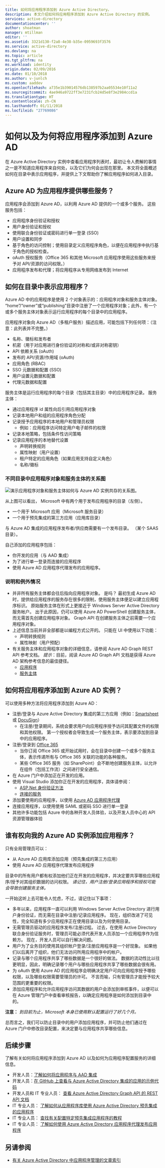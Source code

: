 ```yaml
---
title: 如何将应用程序添加到 Azure Active Directory。
description: 本文介绍如何将应用程序添加到 Azure Active Directory 的实例。
services: active-directory
documentationcenter: ''
author: shoatman
manager: mtillman
editor: ''
ms.assetid: 3321d130-f2a8-4e38-b35e-0959693f3576
ms.service: active-directory
ms.devlang: na
ms.topic: article
ms.tgt_pltfrm: na
ms.workload: identity
origin.date: 02/09/2016
ms.date: 01/10/2018
ms.author: v-junlch
ms.custom: aaddev
ms.openlocfilehash: a735e1b39014576db138597b2aa05534e10f11a2
ms.sourcegitcommit: 4ae946a9722ff3e7231fcb24d5e8f3e2984ccd1a
ms.translationtype: HT
ms.contentlocale: zh-CN
ms.lasthandoff: 01/11/2018
ms.locfileid: "27769086"
---
```

# <a name="how-and-why-applications-are-added-to-azure-ad"></a>如何以及为何将应用程序添加到 Azure AD
在 Azure Active Directory 实例中查看应用程序列表时，最初让令人费解的事情之一是不知道应用程序来自何处，以及它们为何会出现在那里。  本文将全面概述如何在目录中表示应用程序，并提供上下文帮助你了解应用程序如何进入目录。

## <a name="what-services-does-azure-ad-provide-to-applications"></a>Azure AD 为应用程序提供哪些服务？
应用程序会添加到 Azure AD，以利用 Azure AD 提供的一个或多个服务。  这些服务包括：

- 应用程序身份验证和授权
- 用户身份验证和授权
- 使用联合身份验证或密码进行单一登录 (SSO)
- 用户设置和同步
- 基于角色的访问控制；使用目录定义应用程序角色，以便在应用程序中执行基于角色的授权检查。
- oAuth 授权服务（Office 365 和其他 Microsoft 应用程序使用这些服务来授予对 API/资源的访问权限。）
- 应用程序发布和代理；将应用程序从专用网络发布到 Internet

## <a name="how-are-applications-represented-in-the-directory"></a>如何在目录中表示应用程序？
Azure AD 中的应用程序是使用 2 个对象表示的：应用程序对象和服务主体对象。  “home”/“owner”或“publishing”目录中注册了一个应用程序对象；此外，有一个或多个服务主体对象表示运行应用程序的每个目录中的应用程序。  

应用程序对象向 Azure AD（多租户服务）描述应用，可能包括下列任何项：（注意：此列表并不完整。）

- 名称、徽标和发布者
- 机密（用于对应用进行身份验证的对称和/或非对称密钥）
- API 依赖关系 (oAuth)
- 发布的 API/资源/作用域 (oAuth)
- 应用角色 (RBAC)
- SSO 元数据和配置 (SSO)
- 用户设置元数据和配置
- 代理元数据和配置

服务主体是运行应用程序的每个目录（包括其主目录）中的应用程序记录。  服务主体：

- 通过应用程序 id 属性向后引用应用程序对象
- 记录本地用户和组的应用程序角色分配
- 记录授予应用程序的本地用户和管理员权限
  - 例如：应用程序访问特定用户电子邮件的权限
- 记录本地策略，包括条件性访问策略
- 记录应用程序的本地替代设置
  - 声明转换规则
  - 属性映射（用户设置）
  - 租户特定的应用角色（如果应用支持自定义角色）
  - 名称/徽标

### <a name="a-diagram-of-application-objects-and-service-principals-across-directories"></a>不同目录中应用程序对象和服务主体的关系图
![演示应用程序对象和服务主体如何与 Azure AD 实例共存的关系图。][apps_service_principals_directory]

从上图可以看出，  Microsoft 中有两个用于发布应用程序的目录（左侧）。

- 一个用于 Microsoft 应用（Microsoft 服务目录）
- 一个用于预先集成的第三方应用（应用库目录）

与 Azure AD 集成的应用程序发布者/供应商需要有一个发布目录。  （某个 SAAS 目录）。

自己添加的应用程序包括：

- 你开发的应用（与 AAD 集成）
- 为了进行单一登录而连接的应用程序
- 使用 Azure AD 应用程序代理发布的应用程序。

### <a name="a-couple-of-notes-and-exceptions"></a>说明和例外情况
- 并非所有服务主体都会往后指向应用程序对象。  是吗？ 最初生成 Azure AD 时，提供给应用程序的服务存在很多的限制，使用服务主体便足以建立应用程序标识。  原始服务主体在形式上更接近于 Windows Server Active Directory 服务帐户。  出于此原因，仍可以使用 Azure AD PowerShell 创建服务主体，而无需首先创建应用程序对象。  Graph API 在创建服务主体之前需要一个应用程序对象。
- 上述信息当前并非全部都是以编程方式公开的。  只能在 UI 中使用以下功能：
  - 声明转换规则
  - 属性映射（用户预配）
- 有关服务主体和应用程序对象的详细信息，请参阅 Azure AD Graph REST API 参考文档。  *提示*：目前，阅读 Azure AD Graph API 文档是获得 Azure AD 架构参考信息的最佳捷径。  
  - [应用程序](https://msdn.microsoft.com/library/azure/ad/graph/api/entity-and-complex-type-reference#application-entity)
  - [服务主体](https://msdn.microsoft.com/library/azure/ad/graph/api/entity-and-complex-type-reference#serviceprincipal-entity)

## <a name="how-are-apps-added-to-my-azure-ad-instance"></a>如何将应用程序添加到 Azure AD 实例？
可以使用多种方法将应用程序添加到 Azure AD：

- 注册/登录与 Azure Active Directory 集成的第三方应用（例如：[Smartsheet](https://app.smartsheet.com/b/home) 或 [DocuSign](https://www.docusign.net/member/MemberLogin.aspx)）
  - 在注册/登录期间，系统会要求用户向应用程序授予访问其配置文件的权限和其他权限。  第一个授权者会导致生成一个服务主体，表示要添加到目录中的应用程序。
- 注册/登录到 [Office 365](http://products.office.com/)
  - 当你订阅 Office 365 或开始试用时，会在目录中创建一个或多个服务主体，表示传递所有与 Office 365 关联的功能的各种服务。
  - 某些 Office 365 服务（如 SharePoint）会不断地创建服务主体，以允许在组件（包括工作流）之间进行安全通信。
- 在 Azure 门户中添加正在开发的应用。
- 使用 Visual Studio 添加你正在开发的应用程序，具体请参阅：
  - [ASP.Net 身份验证方法](http://www.asp.net/visual-studio/overview/2013/creating-web-projects-in-visual-studio#orgauthoptions)
  - [连接的服务](http://blogs.msdn.com/b/visualstudio/archive/2014/11/19/connecting-to-cloud-services.aspx)
- 添加要使用的应用程序，以使用 [Azure AD 应用程序代理](https://msdn.microsoft.com/library/azure/dn768219.aspx)
- 连接应用程序，以使用使用 SAML 或密码 SSO 进行单一登录
- 其他许多功能包括 Azure 中的各种开发人员体验，以及开发人员中心的 API 资源管理器体验

## <a name="who-has-permission-to-add-applications-to-my-azure-ad-instance"></a>谁有权向我的 Azure AD 实例添加应用程序？
只有全局管理员可以：

- 从 Azure AD 应用库添加应用（预先集成的第三方应用）
- 使用 Azure AD 应用程序代理发布应用程序

目录中的所有用户都有权添加他们正在开发的应用程序，并决定要共享哪些应用程序/授予对其组织数据的访问权限。  *请记住，用户注册/登录应用程序和授权可能会导致创建服务主体。*

一开始这听上去可能令人忧虑，不过，请记住以下事项：

- 多年以来，应用程序一直可以利用 Windows Server Active Directory 进行用户身份验证，而无需在目录中注册/记录应用程序。  现在，组织改进了可见性，完全知道有多少应用程序正在使用目录以及为何使用目录。
- 无需管理员驱动的应用程序发布/注册过程。  过去，在使用 Active Directory 联合身份验证服务时，管理员可能必须代表开发人员添加一个应用程序作为信赖方。  现在，开发人员可以自行解决问题。
- 用户为了业务目的使用其组织帐户登录/注册应用程序是一个好现象。  如果他们以后离开了组织，他们无法访问所用应用程序中的帐户。
- 记录与哪个应用程序共享了哪些数据是一个很好的做法。  数据的流动性比以往更明显，因此，明确记录哪个用户与哪些应用程序共享了哪些数据会很有用。
- 为 oAuth 使用 Azure AD 的应用程序会明确决定用户可向应用程序授予哪些权限，以及哪些权限需要管理员的许可。  不言而喻，只有管理员才能授予较大范围的更重要的权限。
- 添加应用程序和允许应用程序访问其数据的用户会添加到审核事件，以便可以在 Azure 管理门户中查看审核报告，以确定应用程序是如何添加到目录中的。

**注意：** *到目前为止，Microsoft 本身已使用默认配置运行了好几个月。*

总而言之，我们可以防止目录中的用户添加应用程序，并可防止他们通过在 Azure 门户中修改目录配置，来决定要与应用程序共享哪些信息。
<!--Every topic should have next steps and links to the next logical set of content to keep the customer engaged-->
## <a name="next-steps"></a>后续步骤
了解有关如何将应用程序添加到 Azure AD 以及如何为应用程序配置服务的详细信息。

- 开发人员：[了解如何将应用程序与 AAD 集成](https://msdn.microsoft.com/library/azure/dn151122.aspx)
- 开发人员：[在 GitHub 上查看与 Azure Active Directory 集成的应用的示例代码](https://github.com/AzureADSamples)
- 开发人员和 IT 专业人员： [查看 Azure Active Directory Graph API 的 REST API 文档](https://msdn.microsoft.com/library/azure/hh974478.aspx)
- IT 专业人员： [了解如何从应用程序库使用 Azure Active Directory 预先集成的应用程序](https://msdn.microsoft.com/library/azure/dn308590.aspx)
- IT 专业人员： [查找有关配置特定预先集成应用程序的教程](https://msdn.microsoft.com/library/azure/dn893637.aspx)
- IT 专业人员： [了解如何使用 Azure Active Directory 应用程序代理发布应用程序](https://msdn.microsoft.com/library/azure/dn768219.aspx)

## <a name="see-also"></a>另请参阅
- [有关 Azure Active Directory 中应用程序管理的文章索引](../active-directory-apps-index.md)

<!--Image references-->
[apps_service_principals_directory]:./media/active-directory-how-applications-are-added/HowAppsAreAddedToAAD.jpg
[app_settings]:./media/active-directory-how-applications-are-added/IntegratedAppSettings.jpg

<!-- Update_Description: wording update -->